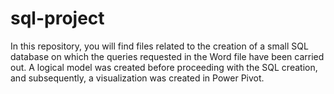 # sql-project
 In this repository, you will find files related to the creation of a small SQL database on which the queries requested in the Word file have been carried out. A logical model was created before proceeding with the SQL creation, and subsequently, a visualization was created in Power Pivot.

